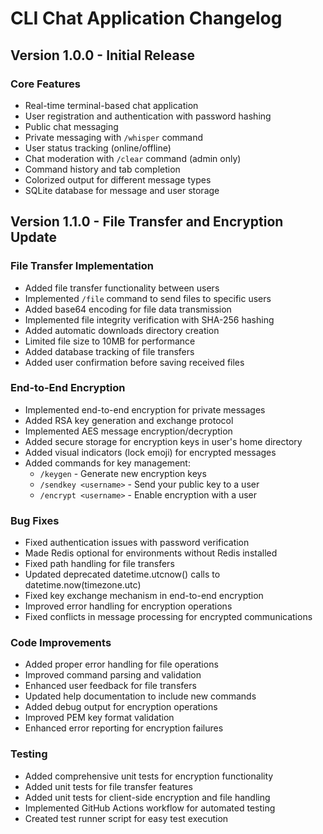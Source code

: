 # CLI Chat Application Changelog

## Version 1.0.0 - Initial Release

### Core Features
- Real-time terminal-based chat application
- User registration and authentication with password hashing
- Public chat messaging
- Private messaging with `/whisper` command
- User status tracking (online/offline)
- Chat moderation with `/clear` command (admin only)
- Command history and tab completion
- Colorized output for different message types
- SQLite database for message and user storage

## Version 1.1.0 - File Transfer and Encryption Update

### File Transfer Implementation
- Added file transfer functionality between users
- Implemented `/file` command to send files to specific users
- Added base64 encoding for file data transmission
- Implemented file integrity verification with SHA-256 hashing
- Added automatic downloads directory creation
- Limited file size to 10MB for performance
- Added database tracking of file transfers
- Added user confirmation before saving received files

### End-to-End Encryption
- Implemented end-to-end encryption for private messages
- Added RSA key generation and exchange protocol
- Implemented AES message encryption/decryption
- Added secure storage for encryption keys in user's home directory
- Added visual indicators (lock emoji) for encrypted messages
- Added commands for key management:
  - `/keygen` - Generate new encryption keys
  - `/sendkey <username>` - Send your public key to a user
  - `/encrypt <username>` - Enable encryption with a user

### Bug Fixes
- Fixed authentication issues with password verification
- Made Redis optional for environments without Redis installed
- Fixed path handling for file transfers
- Updated deprecated datetime.utcnow() calls to datetime.now(timezone.utc)
- Fixed key exchange mechanism in end-to-end encryption
- Improved error handling for encryption operations
- Fixed conflicts in message processing for encrypted communications

### Code Improvements
- Added proper error handling for file operations
- Improved command parsing and validation
- Enhanced user feedback for file transfers
- Updated help documentation to include new commands
- Added debug output for encryption operations
- Improved PEM key format validation
- Enhanced error reporting for encryption failures

### Testing
- Added comprehensive unit tests for encryption functionality
- Added unit tests for file transfer features
- Added unit tests for client-side encryption and file handling
- Implemented GitHub Actions workflow for automated testing
- Created test runner script for easy test execution
